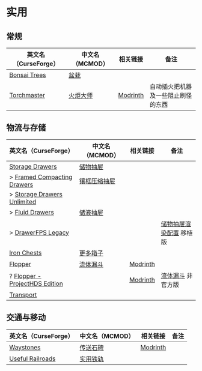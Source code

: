 # 实用

## 常规

| 英文名（CurseForge）                                                      | 中文名（MCMOD）                                 | 相关链接                                         | 备注                               |
| ------------------------------------------------------------------------- | ----------------------------------------------- | ------------------------------------------------ | ---------------------------------- |
| [Bonsai Trees](https://www.curseforge.com/minecraft/mc-mods/bonsai-trees) | [盆栽](https://www.mcmod.cn/class/1104.html)    |                                                  |                                    |
| [Torchmaster](https://www.curseforge.com/minecraft/mc-mods/torchmaster)   | [火炬大师](https://www.mcmod.cn/class/779.html) | [Modrinth](https://modrinth.com/mod/torchmaster) | 自动插火把机器及一些阻止刷怪的东西 |

## 物流与存储

| 英文名（CurseForge）                                                                                      | 中文名（MCMOD）                                      | 相关链接                                               | 备注                                                            |
| --------------------------------------------------------------------------------------------------------- | ---------------------------------------------------- | ------------------------------------------------------ | --------------------------------------------------------------- |
| [Storage Drawers](https://www.curseforge.com/minecraft/mc-mods/storage-drawers)                           | [储物抽屉](https://www.mcmod.cn/class/408.html)      |                                                        |                                                                 |
| > [Framed Compacting Drawers](https://www.curseforge.com/minecraft/mc-mods/framed-compacting-drawers)     | [镶框压缩抽屉](https://www.mcmod.cn/class/3096.html) |                                                        |                                                                 |
| > [Storage Drawers Unlimited](https://www.curseforge.com/minecraft/mc-mods/storage-drawers-unlimited)     |                                                      |                                                        |                                                                 |
| > [Fluid Drawers](https://www.curseforge.com/minecraft/mc-mods/fluid-drawers)                             | [储液抽屉](https://www.mcmod.cn/class/3046.html)     |                                                        |                                                                 |
| > [DrawerFPS Legacy](https://www.curseforge.com/minecraft/mc-mods/drawerfps-legacy)                       |                                                      |                                                        | [储物抽屉渲染配置](https://www.mcmod.cn/class/3893.html) 移植版 |
| [Iron Chests](https://www.curseforge.com/minecraft/mc-mods/iron-chests)                                   | [更多箱子](https://www.mcmod.cn/class/20.html)       |                                                        |                                                                 |
| [Flopper](https://www.curseforge.com/minecraft/mc-mods/flopper)                                           | [流体漏斗](https://www.mcmod.cn/class/2096.html)     | [Modrinth](https://modrinth.com/mod/flopper)           |                                                                 |
| ? [Flopper - ProjectHDS Edition](https://www.curseforge.com/minecraft/mc-mods/flopper-projecthds-edition) |                                                      | [Modrinth](https://modrinth.com/mod/flopper-phds-edit) | [流体漏斗](https://www.mcmod.cn/class/2096.html) 非官方版       |
| [Transport](https://www.curseforge.com/minecraft/mc-mods/transport)                                       |                                                      |                                                        |                                                                 |

## 交通与移动

| 英文名（CurseForge）                                                              | 中文名（MCMOD）                                  | 相关链接                                       | 备注 |
| --------------------------------------------------------------------------------- | ------------------------------------------------ | ---------------------------------------------- | ---- |
| [Waystones](https://www.curseforge.com/minecraft/mc-mods/waystones)               | [传送石碑](https://www.mcmod.cn/class/1339.html) | [Modrinth](https://modrinth.com/mod/waystones) |      |
| [Useful Railroads](https://www.curseforge.com/minecraft/mc-mods/useful-railroads) | [实用铁轨](https://www.mcmod.cn/class/5128.html) |                                                |      |
